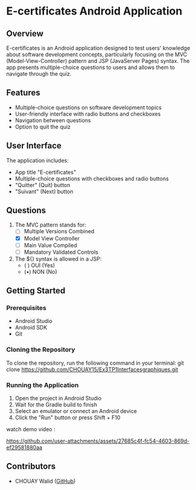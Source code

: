# E-certificates Android Application

## Overview

E-certificates is an Android application designed to test users' knowledge about software development concepts, particularly focusing on the MVC (Model-View-Controller) pattern and JSP (JavaServer Pages) syntax. The app presents multiple-choice questions to users and allows them to navigate through the quiz.

## Features

- Multiple-choice questions on software development topics
- User-friendly interface with radio buttons and checkboxes
- Navigation between questions
- Option to quit the quiz

## User Interface

The application includes:
- App title "E-certificates"
- Multiple-choice questions with checkboxes and radio buttons
- "Quitter" (Quit) button
- "Suivant" (Next) button

## Questions

1. The MVC pattern stands for:
   - [ ] Multiple Versions Combined
   - [x] Model View Controller
   - [ ] Main Value Compiled
   - [ ] Mandatory Validated Controls

2. The ${} syntax is allowed in a JSP:
   - ( ) OUI (Yes)
   - (•) NON (No)


## Getting Started

### Prerequisites

- Android Studio
- Android SDK
- Git

### Cloning the Repository

To clone the repository, run the following command in your terminal:
git clone https://github.com/CHOUAY15/Ex3TP1Interfacesgraphiques.git

### Running the Application

1. Open the project in Android Studio
2. Wait for the Gradle build to finish
3. Select an emulator or connect an Android device
4. Click the "Run" button or press Shift + F10

watch demo video :


https://github.com/user-attachments/assets/27685c4f-fc54-4603-869d-ef29581880aa



## Contributors

- CHOUAY Walid ([GitHub](https://github.com/CHOUAY15))
